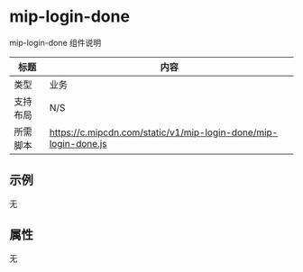 # mip-login-done

mip-login-done 组件说明

标题|内容
----|----
类型|业务
支持布局|N/S
所需脚本|https://c.mipcdn.com/static/v1/mip-login-done/mip-login-done.js

## 示例
无

## 属性
无
